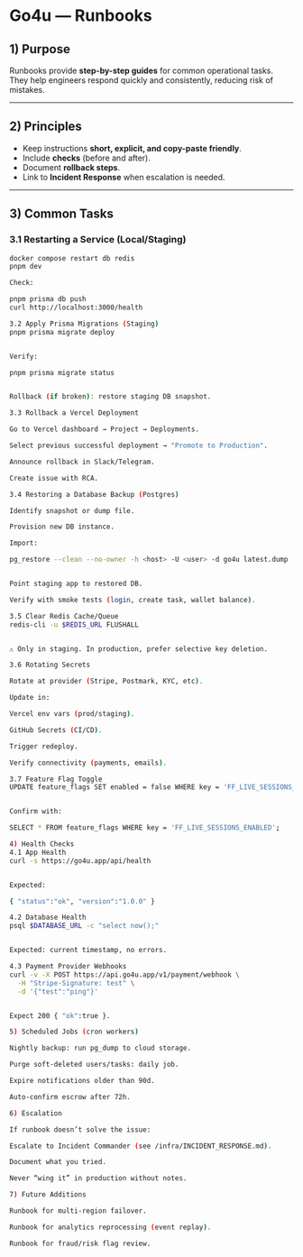 # Go4u — Runbooks

## 1) Purpose
Runbooks provide **step-by-step guides** for common operational tasks.  
They help engineers respond quickly and consistently, reducing risk of mistakes.

---

## 2) Principles
- Keep instructions **short, explicit, and copy-paste friendly**.  
- Include **checks** (before and after).  
- Document **rollback steps**.  
- Link to **Incident Response** when escalation is needed.  

---

## 3) Common Tasks

### 3.1 Restarting a Service (Local/Staging)
```bash
docker compose restart db redis
pnpm dev

Check:

pnpm prisma db push
curl http://localhost:3000/health

3.2 Apply Prisma Migrations (Staging)
pnpm prisma migrate deploy


Verify:

pnpm prisma migrate status


Rollback (if broken): restore staging DB snapshot.

3.3 Rollback a Vercel Deployment

Go to Vercel dashboard → Project → Deployments.

Select previous successful deployment → "Promote to Production".

Announce rollback in Slack/Telegram.

Create issue with RCA.

3.4 Restoring a Database Backup (Postgres)

Identify snapshot or dump file.

Provision new DB instance.

Import:

pg_restore --clean --no-owner -h <host> -U <user> -d go4u latest.dump


Point staging app to restored DB.

Verify with smoke tests (login, create task, wallet balance).

3.5 Clear Redis Cache/Queue
redis-cli -u $REDIS_URL FLUSHALL


⚠️ Only in staging. In production, prefer selective key deletion.

3.6 Rotating Secrets

Rotate at provider (Stripe, Postmark, KYC, etc).

Update in:

Vercel env vars (prod/staging).

GitHub Secrets (CI/CD).

Trigger redeploy.

Verify connectivity (payments, emails).

3.7 Feature Flag Toggle
UPDATE feature_flags SET enabled = false WHERE key = 'FF_LIVE_SESSIONS_ENABLED';


Confirm with:

SELECT * FROM feature_flags WHERE key = 'FF_LIVE_SESSIONS_ENABLED';

4) Health Checks
4.1 App Health
curl -s https://go4u.app/api/health


Expected:

{ "status":"ok", "version":"1.0.0" }

4.2 Database Health
psql $DATABASE_URL -c "select now();"


Expected: current timestamp, no errors.

4.3 Payment Provider Webhooks
curl -v -X POST https://api.go4u.app/v1/payment/webhook \
  -H "Stripe-Signature: test" \
  -d '{"test":"ping"}'


Expect 200 { "ok":true }.

5) Scheduled Jobs (cron workers)

Nightly backup: run pg_dump to cloud storage.

Purge soft-deleted users/tasks: daily job.

Expire notifications older than 90d.

Auto-confirm escrow after 72h.

6) Escalation

If runbook doesn’t solve the issue:

Escalate to Incident Commander (see /infra/INCIDENT_RESPONSE.md).

Document what you tried.

Never “wing it” in production without notes.

7) Future Additions

Runbook for multi-region failover.

Runbook for analytics reprocessing (event replay).

Runbook for fraud/risk flag review.
